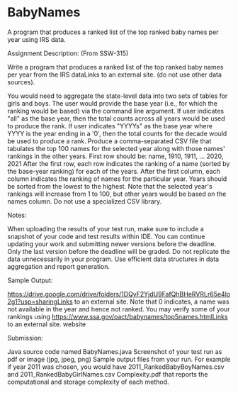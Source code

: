 # BabyNames
A program that produces a ranked list of the top ranked baby names per year using IRS data.

Assignment Description: (From SSW-315)

Write a program that produces a ranked list of the top ranked baby names per year from the IRS dataLinks to an external site. (do not use other data sources). 

You would need to aggregate the state-level data into two sets of tables for girls and boys.
The user would provide the base year (i.e., for which the ranking would be based) via the command line argument.
If user indicates "all" as the base year, then the total counts across all years would be used to produce the rank.
If user indicates "YYYYs" as the base year where YYYY is the year ending in a '0', then the total counts for the decade would be used to produce a rank.
Produce a comma-separated CSV file that tabulates the top 100 names for the selected year along with those names' rankings in the other years. 
First row should be:  name, 1910, 1911, ... 2020, 2021
After the first row, each row indicates the ranking of a name (sorted by the base-year ranking) for each of the years.
After the first column, each column indicates the ranking of names for the particular year. Years should be sorted from the lowest to the highest.
Note that the selected year's rankings will increase from 1 to 100, but other years would be based on the names column.
Do not use a specialized CSV library.
 

Notes:

When uploading the results of your test run, make sure to include a snapshot of your code and test results within IDE.
You can continue updating your work and submitting newer versions before the deadline. Only the last version before the deadline will be graded.
Do not replicate the data unnecessarily in your program.
Use efficient data structures in data aggregation and report generation.
 

Sample Output:

https://drive.google.com/drive/folders/1DQyF2YjdU9FafQhBHeRVRLr65e4lo2g1?usp=sharingLinks to an external site. 
Note that 0 indicates, a name was not available in the year and hence not ranked.
You may verify some of your rankings using https://www.ssa.gov/oact/babynames/top5names.htmlLinks to an external site. website
 

Submission:

Java source code named BabyNames.java
Screenshot of your test run as pdf or image (jpg, jpeg, png)
Sample output files from your run.
For example if year 2011 was chosen, you would have 2011_RankedBabyBoyNames.csv and 2011_RankedBabyGirlNames.csv
Complexity.pdf that reports the computational and storage complexity of each method.
